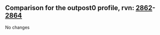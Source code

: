 ## Comparison for the outpost0 profile, rvn: [2862](https://github.com/PRO100KatYT/FortniteProfileRevisions/tree/main/profiles/outpost0/2862%20outpost0.json)-[2864](https://github.com/PRO100KatYT/FortniteProfileRevisions/tree/main/profiles/outpost0/2864%20outpost0.json)

No changes

